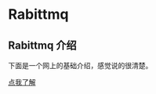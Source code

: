 # Rabittmq 

## Rabittmq 介绍

下面是一个网上的基础介绍，感觉说的很清楚。

[点我了解](http://www.diggerplus.org/archives/3110)
